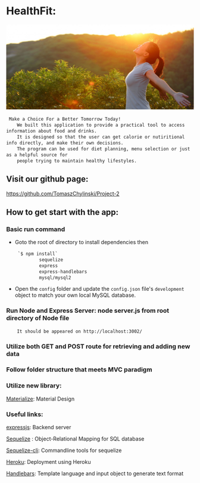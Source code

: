 # HealthFit: 

![Healthfit](public/assets/images/healthy-Background.jpg)

     Make a Choice For a Better Tomorrow Today!
        We built this application to provide a practical tool to access information about food and drinks.
        It is designed so that the user can get calorie or nutiritional info directly, and make their own decisions.
        The program can be used for diet planning, menu selection or just as a helpful source for
        people trying to maintain healthy lifestyles.

## Visit our github page: 
https://github.com/TomaszChylinski/Project-2

## How to get start with the app:

### Basic run command
 - Goto the root of directory to install dependencies then

        `$ npm install`
                sequelize
                express
                express-handlebars
                mysql/mysql2
    
 - Open the `config` folder and update the `config.json` file's `development` object to match your own local MySQL database.



### Run Node and Express Server: node server.js from root directory of Node file

        It should be appeared on http://localhost:3002/

### Utilize both GET and POST route for retrieving and adding new data

### Follow folder structure that meets MVC paradigm

### Utilize new library: 
[Materialize](https://materializecss.com/about.html): Material Design 

### Useful links:
[expressjs](https://expressjs.com/): Backend server

[Sequelize](http://docs.sequelizejs.com/) : Object-Relational Mapping for SQL database 

[Sequelize-cli](https://github.com/sequelize/cli): Commandline tools for sequelize

[Heroku](https://devcenter.heroku.com/articles/github-integration): Deployment using Heroku

[Handlebars](https://handlebarsjs.com/guide/#installation): Template language and input object to generate text format
